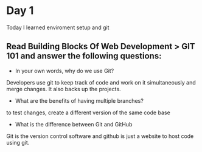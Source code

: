 # Day 1

Today I learned enviroment setup and git

## Read Building Blocks Of Web Development > GIT 101 and answer the following questions:

*  In your own words, why do we use Git?

 Developers use git to keep track of code and work on it simultaneously and merge changes. It also backs up the projects. 

* What are the benefits of having multiple branches?

to test changes, create a different version of the same code base

* What is the difference between Git and GitHub

Git is the version control software and github is just a website to host code using git.